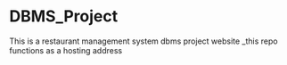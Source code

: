 # DBMS_Project
This is a  restaurant management system dbms project website _this repo functions as a hosting address 
